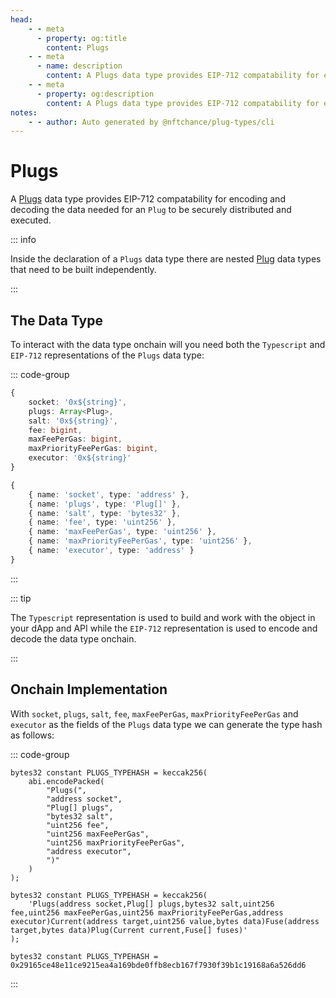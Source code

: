 ```yaml
---
head:
    - - meta
      - property: og:title
        content: Plugs
    - - meta
      - name: description
        content: A Plugs data type provides EIP-712 compatability for encoding and decoding.
    - - meta
      - property: og:description
        content: A Plugs data type provides EIP-712 compatability for encoding and decoding. 
notes:
    - - author: Auto generated by @nftchance/plug-types/cli
---
```


# Plugs

A [Plugs](/generated/base-types/Plugs) data type provides EIP-712 compatability for encoding and decoding the data needed for an `Plug` to be securely distributed and executed. 

::: info
                
Inside the declaration of a `Plugs` data type there are nested [Plug](/generated/base-types/Plug) data types that need to be built independently.
                    
:::

## The Data Type

To interact with the data type onchain will you need both the `Typescript` and `EIP-712` representations of the `Plugs` data type: 

::: code-group

``` typescript [Typescript/Javascript]
{
    socket: '0x${string}',
	plugs: Array<Plug>,
	salt: '0x${string}',
	fee: bigint,
	maxFeePerGas: bigint,
	maxPriorityFeePerGas: bigint,
	executor: '0x${string}' 
}
```

```typescript [EIP-712]
{
    { name: 'socket', type: 'address' },
	{ name: 'plugs', type: 'Plug[]' },
	{ name: 'salt', type: 'bytes32' },
	{ name: 'fee', type: 'uint256' },
	{ name: 'maxFeePerGas', type: 'uint256' },
	{ name: 'maxPriorityFeePerGas', type: 'uint256' },
	{ name: 'executor', type: 'address' } 
}
```

:::

::: tip

The `Typescript` representation is used to build and work with the object in your dApp and API while the `EIP-712` representation is used to encode and decode the data type onchain.

:::

## Onchain Implementation

With `socket`, `plugs`, `salt`, `fee`, `maxFeePerGas`, `maxPriorityFeePerGas` and `executor` as the fields of the `Plugs` data type we can generate the type hash as follows:

::: code-group

```solidity [Verbose.sol]
bytes32 constant PLUGS_TYPEHASH = keccak256(
    abi.encodePacked(
        "Plugs(",
		"address socket",
		"Plug[] plugs",
		"bytes32 salt",
		"uint256 fee",
		"uint256 maxFeePerGas",
		"uint256 maxPriorityFeePerGas",
		"address executor",
        ")"
    )
);
```

```solidity [Inline.sol]
bytes32 constant PLUGS_TYPEHASH = keccak256(
    'Plugs(address socket,Plug[] plugs,bytes32 salt,uint256 fee,uint256 maxFeePerGas,uint256 maxPriorityFeePerGas,address executor)Current(address target,uint256 value,bytes data)Fuse(address target,bytes data)Plug(Current current,Fuse[] fuses)'
);
```

```solidity [Hash.sol]
bytes32 constant PLUGS_TYPEHASH = 0x29165ce48e11ce9215ea4a169bde0ffb8ecb167f7930f39b1c19168a6a526dd6
```

:::